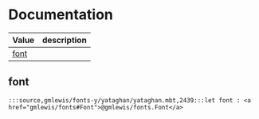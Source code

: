 # Documentation
|Value|description|
|---|---|
|[font](#font)||

## font

```moonbit
:::source,gmlewis/fonts-y/yataghan/yataghan.mbt,2439:::let font : <a href="gmlewis/fonts#Font">@gmlewis/fonts.Font</a>
```

